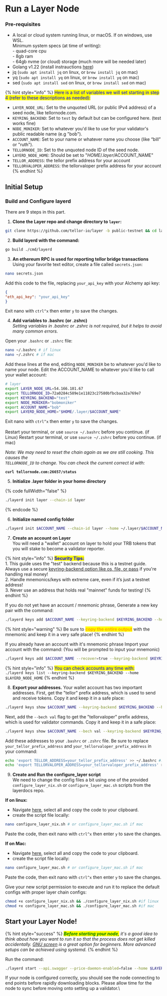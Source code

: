 # Run a Layer Node

### Pre-requisites

* A local or cloud system running linux, or macOS. If on windows, use WSL. \
  Minimum system specs (at time of writing):\
  \- quad-core cpu\
  \- 8gb ram\
  \- 64gb nvme (or cloud) storage (much more will be needed later)
* Golang v1.22 (install instrauctions [here](https://go.dev/doc/install))
* jq (`sudo apt install jq` on linux, or `brew install jq` on mac)
* yq (`sudo apt install yq` on linux, or `brew install yq` on mac)
* sed (`sudo apt install sed` on linux, or `brew install sed` on mac)

{% hint style="info" %}
<mark style="color:blue;">Here is a list of variables we will set starting in step 4 (refer to these descriptions as needed):</mark>

* `LAYER_NODE_URL`: Set to the unquoted URL (or public IPv4 address) of a seed node, like tellornode.com.
* `KEYRING_BACKEND`: Set to `test` by default but can be configured here. (test works fine)
* `NODE_MONIKER`: Set to whatever you'd like to use for your validator's public readable name (e.g "bob").
* `ACCOUNT_NAME`: Set to your name or whatever name you choose (like “bill” or "ruth").
* `TELLORNODE_ID`: Set to the unquoted node ID of the seed node.
* `LAYERD_NODE_HOME`: Should be set to "$HOME/.layer/$ACCOUNT\_NAME"
* `TELLOR_ADDRESS`: the tellor prefix address for your account
* `TELLORVALOPER_ADDRESS`: the tellorvaloper prefix address for your account
{% endhint %}

## Initial Setup&#x20;

### Build and Configure layerd

There are 9 steps in this part.

1. **Clone the Layer repo and change directory to `layer`:**

```sh
git clone https://github.com/tellor-io/layer -b public-testnet && cd layer
```

2. **Build layerd with the command:**

```sh
go build ./cmd/layerd
```

3. **An ethereum RPC is used for reporting tellor bridge transactions**\
   Using your favorite text editor, create a file called `secrets.json`:

```sh
nano secrets.json
```

Add this code to the file, replacing `your_api_key` with your Alchemy api key:

```json
{
"eth_api_key": "your_api_key"
}
```

Exit nano with `ctrl^x` then enter `y` to save the changes.

4. **Add variables to .bashrc (or .zshrc)** \
   _Setting variables in .bashrc or .zshrc is not required, but it helps to avoid many common errors._&#x20;

Open your `.bashrc` or `.zshrc` file:

```sh
nano ~/.bashrc # if linux
nano ~/.zshrc # if mac
```

Add these lines at the end, editing `NODE_MONIKER` be to whatever you'd like to name your node. Edit the ACCOUNT\_NAME to whatever you'd like to call your wallet account:

```sh
# layer
export LAYER_NODE_URL=54.166.101.67
export TELLORNODE_ID=72a0284c589e1e11823c27580bfbcbaa32a769e7
export KEYRING_BACKEND="test"
export NODE_MONIKER="bobmoniker"
export ACCOUNT_NAME="bob"
export LAYERD_NODE_HOME="$HOME/.layer/$ACCOUNT_NAME"
```

Exit nano with `ctrl^x` then enter `y` to save the changes.\
\
Restart your terminal, or use `source ~/.bashrc` before you continue. (if Linux) Restart your terminal, or use `source ~/.zshrc` before you continue. (if mac)

_Note: We may need to reset the chain again as we are still cooking. This causes the_ \
_`TELLORNODE_ID` to change. You can check the current correct id with:_

<pre class="language-sh"><code class="lang-sh"><strong>curl tellornode.com:26657/status
</strong></code></pre>

5. **Initialize .layer folder in your home directory**

{% code fullWidth="false" %}
```sh
./layerd init layer --chain-id layer
```
{% endcode %}

6. **Initialize named config folder**

```sh
./layerd init $ACCOUNT_NAME --chain-id layer --home ~/.layer/$ACCOUNT_NAME
```

7. **Create an account on Layer**\
   You will need a "wallet" account on layer to hold your TRB tokens that you will stake to become a validator reporter.

{% hint style="info" %}
<mark style="color:blue;">**Security Tips:**</mark> \
1\. This guide uses the "test" backend because this is a testnet guide. Always use a secure [keyring-backend option like os, file, or pass](https://docs.cosmos.network/v0.46/run-node/keyring.html) if you're handling real money! \
2\. Handle mnemonics/keys with extreme care, even if it’s just a testnet address! \
3\. Never use an address that holds real "mainnet" funds for testing!
{% endhint %}

If you do not yet have an account / mnemonic phrase, Generate a new key pair with the command:

```sh
./layerd keys add $ACCOUNT_NAME --keyring-backend $KEYRING_BACKEND --home $LAYERD_NODE_HOME
```

{% hint style="warning" %}
Be sure to <mark style="color:orange;">**copy the entire output**</mark> with the mnemonic and keep it in a very safe place!
{% endhint %}

If you already have an account with it's mnemonic phrase Import your account with the command: (You will be prompted to input your mnemonic)

```sh
./layerd keys add $ACCOUNT_NAME --recover=true --keyring-backend $KEYRING_BACKEND --home $LAYERD_NODE_HOME
```

{% hint style="info" %}
<mark style="color:blue;">You can check accounts any time with:</mark> \
`./layerd keys list --keyring-backend $KEYRING_BACKEND --home $LAYERD_NODE_HOME`
{% endhint %}

8. **Export your addresses.** Your wallet account has two important addresses. First, get the "tellor" prefix address, which is used to send and receive tokens. Copy it and keep it in a safe place:

```bash
./layerd keys show $ACCOUNT_NAME --keyring-backend $KEYRING_BACKEND --home $LAYERD_NODE_HOME
```

Next, add the `--bech val` flag to get the "tellorvaloper" prefix address, which is used for validator commands. Copy it and keep it in a safe place:

```bash
./layerd keys show $ACCOUNT_NAME --bech val --keyring-backend $KEYRING_BACKEND --home $LAYERD_NODE_HOME
```

Add these addresses to your `.bashrc` or `.zshrc` file. Be sure to replace `your_tellor_prefix_address` and `your_tellorvaloper_prefix_address` in your command:

```bash
echo 'export TELLOR_ADDRESS=your_tellor_prefix_address' >> ~/.bashrc #.zshrc if mac
echo 'export TELLORVALOPER_ADDRESS=your_tellorvaloper_prefix_address' >> ~/.bashrc #.zshrc if mac
```

9. **Create and Run the configure\_layer script**\
   We need to change the config files a bit using one of the provided `configure_layer_nix.sh` or `configure_layer_mac.sh` scripts from the layerdocs repo.

**If on linux:**

* Navigate [here](https://raw.githubusercontent.com/tellor-io/layerdocs/update-guide-working/public-testnet/configure\_layer\_nix.sh), select all and copy the code to your clipboard.
* create the script file locally:

```sh
nano configure_layer_nix.sh # or configure_layer_mac.sh if mac
```

Paste the code, then exit nano with `ctrl^x` then enter `y` to save the changes.

**If on Mac:**

* Navigate [here](https://raw.githubusercontent.com/tellor-io/layerdocs/update-guide-working/public-testnet/configure\_layer\_mac.sh), select all and copy the code to your clipboard.
* create the script file locally:

```sh
nano configure_layer_mac.sh # or configure_layer_mac.sh if mac
```

Paste the code, then exit nano with `ctrl^x` then enter `y` to save the changes.

Give your new script permission to execute and run it to replace the default configs with proper layer chain configs:

```sh
chmod +x configure_layer_nix.sh && ./configure_layer_nix.sh #if linux
chmod +x configure_layer_mac.sh && ./configure_layer_mac.sh #if mac
```

## Start your Layer Node!

{% hint style="success" %}
_<mark style="color:green;">**Before starting your node**</mark><mark style="color:green;">,</mark> it's a good idea to think about how you want to run it so that the process does not get killed accidentally._ [_GNU screen_](https://tellor.io/blog/how-to-manage-cli-applications-on-hosted-vms-with-screen/) _is a great option for beginners. More advanced setups can be achieved using systemd._
{% endhint %}

Run the command:

```sh
./layerd start --api.swagger --price-daemon-enabled=false --home $LAYERD_NODE_HOME
```

If your node is configured correctly, you should see the node connecting to end points before rapidly downloading blocks.   Please allow time for the node to sync before moving onto setting up a validator.\
